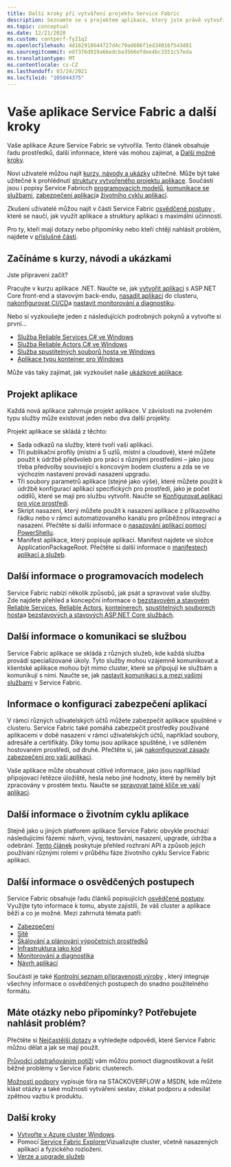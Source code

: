 ```yaml
---
title: Další kroky při vytváření projektu Service Fabric
description: Seznamte se s projektem aplikace, který jste právě vytvořili v aplikaci Visual Studio.  Naučte se vytvářet služby pomocí kurzů a získat další informace o vývoji služeb pro Service Fabric.
ms.topic: conceptual
ms.date: 12/21/2020
ms.custom: contperf-fy21q2
ms.openlocfilehash: 4d162918644727d4c79ad606f1ed34816f543d81
ms.sourcegitcommit: ed7376d919a66edcba3566efdee4bc3351c57eda
ms.translationtype: MT
ms.contentlocale: cs-CZ
ms.lasthandoff: 03/24/2021
ms.locfileid: "105044375"
---
```

# <a name="your-service-fabric-application-and-next-steps"></a>Vaše aplikace Service Fabric a další kroky
Vaše aplikace Azure Service Fabric se vytvořila. Tento článek obsahuje řadu prostředků, další informace, které vás mohou zajímat, a [Další možné kroky](#next-steps).

Noví uživatelé můžou najít [kurzy, návody a ukázky](#get-started-with-tutorials-walk-throughs-and-samples) užitečné. Může být také užitečné k prohlédnutí [struktury vytvořeného projektu aplikace](#the-application-project). Součástí jsou i popisy Service Fabricch [programovacích modelů](#learn-more-about-the-programming-models), [komunikace se službami](#learn-about-service-communication), [zabezpečení aplikací](#learn-about-configuring-application-security)a [životního cyklu aplikací](#learn-about-the-application-lifecycle).

Zkušení uživatelé můžou najít v části Service Fabric [osvědčené postupy](#learn-about-best-practices) , které se naučí, jak využít aplikace a struktury aplikací s maximální účinností.

Pro ty, kteří mají dotazy nebo připomínky nebo kteří chtějí nahlásit problém, najdete v [příslušné části](#have-questions-or-feedback--need-to-report-an-issue).

## <a name="get-started-with-tutorials-walk-throughs-and-samples"></a>Začínáme s kurzy, návodi a ukázkami
Jste připraveni začít?  

Pracujte v kurzu aplikace .NET. Naučte se, jak [vytvořit aplikaci](service-fabric-tutorial-create-dotnet-app.md) s ASP.NET Core front-end a stavovým back-endu, [nasadit aplikaci](service-fabric-tutorial-deploy-app-to-party-cluster.md) do clusteru, [nakonfigurovat CI/CD](service-fabric-tutorial-deploy-app-with-cicd-vsts.md)a [nastavit monitorování a diagnostiku](service-fabric-tutorial-monitoring-aspnet.md).

Nebo si vyzkoušejte jeden z následujících podrobných pokynů a vytvořte si první...
- [Služba Reliable Services C# ve Windows](service-fabric-reliable-services-quick-start.md) 
- [Služba Reliable Actors C# ve Windows](service-fabric-reliable-actors-get-started.md) 
- [Služba spustitelných souborů hosta ve Windows](quickstart-guest-app.md) 
- [Aplikace typu kontejner pro Windows](service-fabric-get-started-containers.md) 

Může vás taky zajímat, jak vyzkoušet naše [ukázkové aplikace](/samples/browse/?products=azure).

## <a name="the-application-project"></a>Projekt aplikace
Každá nová aplikace zahrnuje projekt aplikace. V závislosti na zvoleném typu služby může existovat jeden nebo dva další projekty.

Projekt aplikace se skládá z těchto:

* Sada odkazů na služby, které tvoří vaši aplikaci.
* Tři publikační profily (místní a 5 uzlů, místní a cloudové), které můžete použít k údržbě předvoleb pro práci s různými prostředími – jako jsou třeba předvolby související s koncovým bodem clusteru a zda se ve výchozím nastavení provádí nasazení upgradu.
* Tři soubory parametrů aplikace (stejné jako výše), které můžete použít k údržbě konfigurací aplikací specifických pro prostředí, jako je počet oddílů, které se mají pro službu vytvořit. Naučte se [Konfigurovat aplikaci pro více prostředí](service-fabric-manage-multiple-environment-app-configuration.md).
* Skript nasazení, který můžete použít k nasazení aplikace z příkazového řádku nebo v rámci automatizovaného kanálu pro průběžnou integraci a nasazení. Přečtěte si další informace o [nasazování aplikací pomocí PowerShellu](service-fabric-deploy-remove-applications.md).
* Manifest aplikace, který popisuje aplikaci. Manifest najdete ve složce ApplicationPackageRoot. Přečtěte si další informace o [manifestech aplikací a služeb](service-fabric-application-model.md).

## <a name="learn-more-about-the-programming-models"></a>Další informace o programovacích modelech
Service Fabric nabízí několik způsobů, jak psát a spravovat vaše služby.  Zde najdete přehled a koncepční informace o [bezstavovém a stavovém Reliable Services](service-fabric-reliable-services-introduction.md), [Reliable Actors](service-fabric-reliable-actors-introduction.md), [kontejnerech](service-fabric-containers-overview.md), [spustitelných souborech hosta](service-fabric-guest-executables-introduction.md)a [bezstavových a stavových ASP.NET Core službách](service-fabric-reliable-services-communication-aspnetcore.md).

## <a name="learn-about-service-communication"></a>Další informace o komunikaci se službou
Service Fabric aplikace se skládá z různých služeb, kde každá služba provádí specializované úkoly. Tyto služby mohou vzájemně komunikovat a klientské aplikace mohou být mimo cluster, které se připojují ke službám a komunikují s nimi. Naučte se, jak [nastavit komunikaci s a mezi vašimi službami](service-fabric-connect-and-communicate-with-services.md) v Service Fabric. 

## <a name="learn-about-configuring-application-security"></a>Informace o konfiguraci zabezpečení aplikací
V rámci různých uživatelských účtů můžete zabezpečit aplikace spuštěné v clusteru. Service Fabric také pomáhá zabezpečit prostředky používané aplikacemi v době nasazení v rámci uživatelských účtů, například soubory, adresáře a certifikáty. Díky tomu jsou aplikace spuštěné, i ve sdíleném hostovaném prostředí, od druhé.  Přečtěte si, jak [nakonfigurovat zásady zabezpečení pro vaši aplikaci](service-fabric-application-runas-security.md).

Vaše aplikace může obsahovat citlivé informace, jako jsou například připojovací řetězce úložiště, hesla nebo jiné hodnoty, které by neměly být zpracovány v prostém textu. Naučte se [spravovat tajné klíče ve vaší aplikaci](service-fabric-application-secret-management.md).

## <a name="learn-about-the-application-lifecycle"></a>Další informace o životním cyklu aplikace
Stejně jako u jiných platforem aplikace Service Fabric obvykle prochází následujícími fázemi: návrh, vývoj, testování, nasazení, upgrade, údržba a odebrání. [Tento článek](service-fabric-application-lifecycle.md) poskytuje přehled rozhraní API a způsob jejich používání různými rolemi v průběhu fáze životního cyklu Service Fabric aplikací.

## <a name="learn-about-best-practices"></a>Další informace o osvědčených postupech
Service Fabric obsahuje řadu článků popisujících [osvědčené postupy](./service-fabric-best-practices-security.md). Využijte tyto informace k tomu, abyste zajistili, že váš cluster a aplikace běží a co je možné.
Mezi zahrnutá témata patří:
* [Zabezpečení](./service-fabric-best-practices-security.md)
* [Sítě](./service-fabric-best-practices-networking.md)
* [Škálování a plánování výpočetních prostředků](./service-fabric-best-practices-capacity-scaling.md)
* [Infrastruktura jako kód](./service-fabric-best-practices-infrastructure-as-code.md)
* [Monitorování a diagnostika](./service-fabric-best-practices-monitoring.md)
* [Návrh aplikací](./service-fabric-best-practices-applications.md)

Součástí je také [Kontrolní seznam připravenosti výroby](./service-fabric-production-readiness-checklist.md) , který integruje všechny informace o osvědčených postupech do snadno použitelného formátu.

## <a name="have-questions-or-feedback--need-to-report-an-issue"></a>Máte otázky nebo připomínky?  Potřebujete nahlásit problém?
Přečtěte si [Nejčastější dotazy](service-fabric-common-questions.md) a vyhledejte odpovědi, které Service Fabric můžou dělat a jak se mají použít.

[Průvodci odstraňováním potíží](https://github.com/Azure/Service-Fabric-Troubleshooting-Guides) vám můžou pomoct diagnostikovat a řešit běžné problémy v Service Fabric clusterech.

[Možnosti podpory](service-fabric-support.md) vypisuje fóra na STACKOVERFLOW a MSDN, kde můžete klást otázky a také možnosti vytváření sestav, získat podporu a odesílat zpětnou vazbu k produktu.


## <a name="next-steps"></a>Další kroky
- [Vytvořte v Azure cluster Windows](service-fabric-tutorial-create-vnet-and-windows-cluster.md).
- Pomocí [Service Fabric Explorer](service-fabric-visualizing-your-cluster.md)Vizualizujte cluster, včetně nasazených aplikací a fyzického rozložení.
- [Verze a upgrade služeb](service-fabric-application-upgrade-tutorial.md)